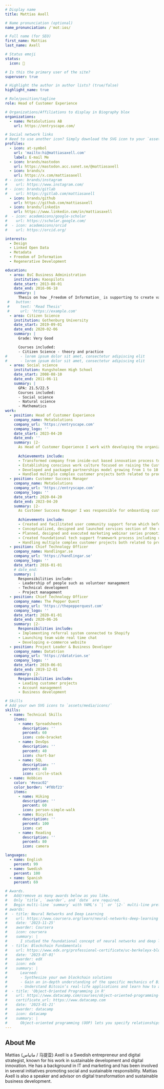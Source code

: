 ```yaml
---
# Display name
title: Mattias Axell

# Name pronunciation (optional)
name_pronunciation: /ˈmɑtːiɑs/

# Full name (for SEO)
first_name: Mattias
last_name: Axell

# Status emoji
status:
  icon: 🍵

# Is this the primary user of the site?
superuser: true

# Highlight the author in author lists? (true/false)
highlight_name: true

# Role/position/tagline
role: Head of Customer Experience

# Organizations/Affiliations to display in Biography blox
organizations:
  - name: MetaSolutions AB
    url: https://entryscape.com/

# Social network links
# Need to use another icon? Simply download the SVG icon to your `assets/media/icons/` folder.
profiles:
  - icon: at-symbol
    url: 'mailto:hi@mattiasaxell.com'
    label: E-mail Me
  - icon: brands/mastodon
    url: https://mastodon.acc.sunet.se/@mattiasaxell
  - icon: brands/x
    url: https://x.com/mattiasaxell
# - icon: brands/instagram
#    url: https://www.instagram.com/
# - icon: brands/gitlab
#    url: https://gitlab.com/mattiasaxell
  - icon: brands/github
    url: https://github.com/mattiasaxell
  - icon: brands/linkedin
    url: https://www.linkedin.com/in/mattiasaxell
#  - icon: academicons/google-scholar
#    url: https://scholar.google.com/
#  - icon: academicons/orcid
#    url: https://orcid.org/

interests:
  - Design
  - Linked Open Data
  - Metadata
  - Freedom of Information
  - Regenerative Development

education:
  - area: BsC Business Administration
    institution: Kaospilots
    date_start: 2013-08-01
    date_end: 2016-06-18
    summary: |
      Thesis on how _Freedom of Information_ is supporting to create value when it's easily available as a citizen right and easy to use digitally. Supervised by [MsC Pete Sims](https://www.kaospilot.dk/obituary-for-pete-sims/). Presented project at 3 conferences with the contributions and project being discussed at conference panels.
 #   button:
 #     text: 'Read Thesis'
 #     url: 'https://example.com'
  - area: Citizen Science
    institution: Gothenburg University
    date_start: 2019-09-01
    date_end: 2020-02-06
    summary: |
      Grade: Very Good

      Courses included:
      - Citizen Science - theory and practice
#      - lorem ipsum dolor sit amet, consectetur adipiscing elit
#      - lorem ipsum dolor sit amet, consectetur adipiscing elit
  - area: Social science
    institution: Kungsholmen High School
    date_start: 2008-08-10
    date_end: 2011-06-11
    summary: |
      GPA: 21.5/22.5
      Courses included:
      - Social science
      - Natural science
      - Mathematics
work:
  - position: Head of Customer Experience
    company_name: MetaSolutions
    company_url: 'https://entryscape.com'
    company_logo: ''
    date_start: 2023-04-20
    date_end: ''
    summary: |2-
      As Head of Customer Experience I work with developing the organization toward continously improving the customer experience, from brand awareness, marketing and sales all the way into MetaSolutions main development project EntryScape, the open source software for data and information management.
      
      Achievements include:
      - Transformed company from inside-out based innovation process to combining niche expertise with prospecting customer and existing customer needs supporting new sales and upsales.
      - Establishing conscious work culture focused on raising the Customer Satisfaction Measurement where customers became ambassadors on marketing website materials and webinar co-hosts educating and marketing to prospecting customers.
      - Developed and packaged partnerships model growing from 1 to 10 partners.
      - Handled multiple complex customer projects both related to product and consulting.
  - position: Customer Success Manager
    company_name: MetaSolutions
    company_url: 'https://entryscape.com'
    company_logo: ''
    date_start: 2020-04-20
    date_end: 2023-04-20
    summary: |2-
      As Customer Success Manager I was responsible for onboarding customers and ensuring high customer satisfaction. Responsible for the continuous support and building new relations with prospective customers. Worked with improving the different ways of customer support and customer experience with both customer focused tools and marketing tools.
      
      Achievements include:
      - Created and facilitated user community support forum which before was non-existent. Established FAQ sections covering majority of support issues.
      - Conceptualized, designed and launched services section of the company website meeting demand from customer base.
      - Planned, designed and executed marketing webinar series promoting open source product and services.
      - Created foundational tech support framework process including use of user support forum, help desk for technical support, user documentation.
      - Handling multiple complex customer projects both related to product and consulting.
  - position: Chief Technology Officer
    company_name: Handlingar.se
    company_url: 'https://handlingar.se'
    company_logo: ''
    date_start: 2016-01-01
    # date_end: 
    summary: |
      Responsibilities include:
      - Leadership of people such as volunteer management
      - Technical development
      - Project management
  - position: Chief Technology Officer
    company_name: The Pepper Quest
    company_url: 'https://thepepperquest.com'
    company_logo: ''
    date_start: 2020-01-01
    date_end: 2020-06-26
    summary: |2-
      Responsibilities include:
      - Implementing referral system connected to Shopify
      - Launching team wide real time chat
      - Developing e-commerce website
  - position: Project Leader & Business Developer
    company_name: Datatrion
    company_url: 'https://datatrion.se'
    company_logo: ''
    date_start: 2019-06-01
    date_end: 2019-12-01
    summary: |2-
      Responsibilities include:
      - Leading customer projects
      - Account management
      - Business development

# Skills
# Add your own SVG icons to `assets/media/icons/`
skills:
  - name: Technical Skills
    items:
      - name: Spreadsheets
        description: ''
        percent: 60
        icon: code-bracket
      - name: DevOps
        description: ''
        percent: 40
        icon: chart-bar
      - name: SQL
        description: ''
        percent: 40
        icon: circle-stack
  - name: Hobbies
    color: '#eeac02'
    color_border: '#f0bf23'
    items:
      - name: Hiking
        description: ''
        percent: 60
        icon: person-simple-walk
      - name: Bicycles
        description: ''
        percent: 100
        icon: cat
      - name: Reading
        description: ''
        percent: 80
        icon: camera

languages:
  - name: English
    percent: 99
  - name: Swedish
    percent: 100
  - name: Spanish
    percent: 69

# Awards.
#   Add/remove as many awards below as you like.
#   Only `title`, `awarder`, and `date` are required.
#   Begin multi-line `summary` with YAML's `|` or `|2-` multi-line prefix and indent 2 spaces below.
# awards:
#  - title: Neural Networks and Deep Learning
#    url: https://www.coursera.org/learn/neural-networks-deep-learning
#    date: '2023-11-25'
#    awarder: Coursera
#    icon: coursera
#    summary: |
#      I studied the foundational concept of neural networks and deep learning. By the end, I was familiar with the significant technological trends driving the rise of deep learning; build, train, and apply fully connected deep neural networks; implement efficient (vectorized) neural networks; identify key parameters in a neural network’s architecture; and apply deep learning to your own applications.
#  - title: Blockchain Fundamentals
#    url: https://www.edx.org/professional-certificate/uc-berkeleyx-blockchain-fundamentals
#    date: '2023-07-01'
#    awarder: edX
#    icon: edx
#    summary: |
#      Learned:
#      - Synthesize your own blockchain solutions
#      - Gain an in-depth understanding of the specific mechanics of Bitcoin
#      - Understand Bitcoin’s real-life applications and learn how to attack and destroy Bitcoin, Ethereum, smart contracts and Dapps, and alternatives to Bitcoin’s Proof-of-Work consensus algorithm
#  - title: 'Object-Oriented Programming in R'
#    url: https://www.datacamp.com/courses/object-oriented-programming-with-s3-and-r6-in-r
#    certificate_url: https://www.datacamp.com
#    date: '2023-01-21'
#    awarder: datacamp
#    icon: datacamp
#    summary: |
#      Object-oriented programming (OOP) lets you specify relationships between functions and the objects that they can act on, helping you manage complexity in your code. This is an intermediate level course, providing an introduction to OOP, using the S3 and R6 systems. S3 is a great day-to-day R programming tool that simplifies some of the functions that you write. R6 is especially useful for industry-specific analyses, working with web APIs, and building GUIs.
---
```


## About Me

Mattias (ماتياس / 马提亚) Axell is a Swedish entrepreneur and digital strategist, known for his work in sustainable development and digital innovation. He has a background in IT and marketing and has been involved in several initiatives promoting social and sustainable responsibility. Mattias Axell is also a speaker and advisor on digital transformation and sustainable business development.
